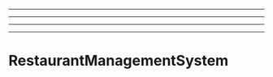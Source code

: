 -----------
----------------------------------------------------------------------------------------------------
----------------------------------------------------------------------------------------------------
----------------------------------------------------------------------------------------------------
# RestaurantManagementSystem
